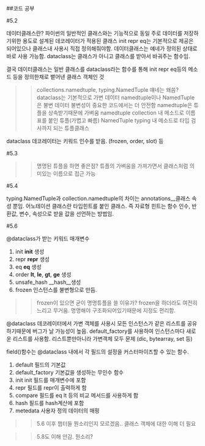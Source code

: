 ##코드 공부

#5.2

데이터클래스란?
파이썬의 일반적인 클래스와는 기능적으로 동일
주로 데이터를 저장하기위한 용도로 설계된 데코레이터가 적용된 클래스
init repr eq는 기본적으로 제공은 되어있으나 클래스내 사용시 직접 정의해줘야함.
데이터클래스는 얘네가 정의된 상태로 바로 사용 가능함.
dataclass는 클래스가 아니고 클래스를 받아서 바궈주는 함수임.

결국 데이터클래스는 일반 클래스를 dataclass라는 함수를 통해 init repr eq등의 메소드 등을 정의한채로 뱉어낸 클래스 객체인 것

>>collections.namedtuple, typing.NamedTuple 얘네는 왜씀?
dataclass는 기본적으로 가변 데이터
namedtuple이나 NamedTuple은 불변 데이터
불변성이 중요한 코드에서는 더 안전함
namedtuple은 튜플을 상속받기때문에 가벼움
namedtuple collection 내 메소드로 이름표를 붙인 튜플(가볍고 빠름)
NamedTuple typing 내 메소드로 타입 검사까지 되는 튜플클래스

dataclass 데코레이터는 키워드 인수를 받음. (frozen, order, slot) 등

#5.3

>>명명된 튜플을 하면 좋은점?
튜플의 가벼움을 가져가면서 클래스처럼 의미있는 이름으로 접근 가능

#5.4

typing.NamedTuple과 collection.namedtuple의 차이는 annotations__클래스 속성 뿐임.
어노테이션 클래스란 타입힌트를 붙인 클래스.
즉 자료형 힌트는 함수 인수, 반환값, 변수, 속성으로 받을 값을 선언하는 방법임.

#5.6

@dataclass가 받는 키워드 매개변수
1. init __init__ 생성
2. repr __repr__ 생성
3. eq __eq__ 생성
4. order __lt__, __le__, __gt__, __ge__ 생성
5. unsafe_hash __hash__생성
6. frozen 인스턴스를 불변형으로 만듬.

>>frozen이 있으면 굳이 명명튜플을 쓸 이유가?
frozen을 하더라도 여전히 느리고 무거움. 명명해야 구조화되어있기때문에 지정도 편리함.

@dataclass 데코레이터에서
가변 객체를 사용시 모든 인스턴스가 같은 리스트를 공유하기때문에 버그가 날 가능성이 높음.
default_factory를 사용하여 인스턴스마다 새로운 리스트를 사용함.
리스트뿐만아니라 가변객체 모두 문제 (dic, bytearray, set 등)

field()함수는 @dataclass 내에서 각 필드의 설정을 커스터마이즈할 수 있는 함수.
1. default 필드의 기본값
2. default_factory 기본값을 생성하는 무인수 함수
3. init init 필드를 매개변수에 포함
4. repr 필드를 repr이 출력하게 함
5. compare 필드를 eq lt 등의 비교 메서드를 사용하게 함
6. hash 필드를 hash계산에 포함
7. metedata 사용자 정의 데이터의 매핑

>> 5.6 이후 챕터들 뭔소리인지 모르겠음.. 클래스 객체에 대한 이해 더 필요

>> 5.8도 이해 안감. 뭔소리?


